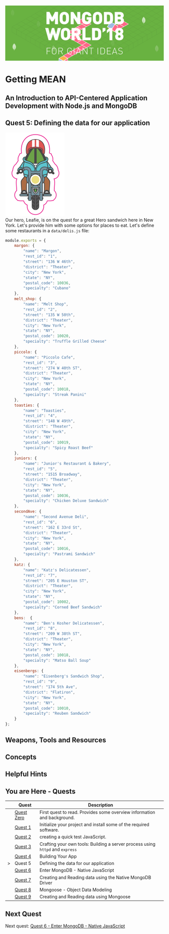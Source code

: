 ![MongoDB](../images/header.png "MongoDB")
# Getting MEAN
## An Introduction to API-Centered Application Development with Node.js and MongoDB
## Quest 5: Defining the data for our application
![Leafie on Motorcycle](../images/Leafie_motorcycle.png "Leafie on Motorcycle")  
Our hero, Leafie, is on the quest for a great Hero sandwich here in New York. Let's provide him with some options for 
places to eat. Let's define some restaurants in a `data/delis.js` file:

```javascript {.line-numbers}
module.exports = {
    margon: {
        "name": "Margon",
        "rest_id": "1",
        "street": "136 W 46th",
        "district": "Theater",
        "city": "New York",
        "state": "NY",
        "postal_code": 10036,
        "specialty": "Cubano"
    },
    melt_shop: {
        "name": "Melt Shop",
        "rest_id": "2",
        "street": "135 W 50th",
        "district": "Theater",
        "city": "New York",
        "state": "NY",
        "postal_code": 10020,
        "specialty": "Truffle Grilled Cheese"
    },
    piccolo: {
        "name": "Piccolo Cafe",
        "rest_id": "3",
        "street": "274 W 40th ST",
        "district": "Theater",
        "city": "New York",
        "state": "NY",
        "postal_code": 10018,
        "specialty": "Streak Panini"
    },
    toasties: {
        "name": "Toasties",
        "rest_id": "4",
        "street": "148 W 49th",
        "district": "Theater",
        "city": "New York",
        "state": "NY",
        "postal_code": 10019,
        "specialty": "Spicy Roast Beef"
    }, 
    juniors: {
        "name": "Junior's Restaurant & Bakery",
        "rest_id": "5",
        "street": "1515 Broadway",
        "district": "Theater",
        "city": "New York",
        "state": "NY",
        "postal_code": 10036,
        "specialty": "Chicken Deluxe Sandwich"
    },
    secondAve: {
        "name": "Second Avenue Deli",
        "rest_id": "6",
        "street": "162 E 33rd St",
        "district": "Theater",
        "city": "New York",
        "state": "NY",
        "postal_code": 10016,
        "specialty": "Pastrami Sandwich"
    },
    katz: {
        "name": "Katz's Delicatessen",
        "rest_id": "7",
        "street": "205 E Houston ST",
        "district": "Theater",
        "city": "New York",
        "state": "NY",
        "postal_code": 10002,
        "specialty": "Corned Beef Sandwich"
    },
    bens:  {
        "name": "Ben's Kosher Delicatessen",
        "rest_id": "8",
        "street": "209 W 38th ST",
        "district": "Theater",
        "city": "New York",
        "state": "NY",
        "postal_code": 10018,
        "specialty": "Matso Ball Soup"
    },
    eisenbergs: {
        "name": "Eisenberg's Sandwich Shop",
        "rest_id": "9",
        "street": "174 5th Ave",
        "district": "Flatiron",
        "city": "New York",
        "state": "NY",
        "postal_code": 10010,
        "specialty": "Reuben Sandwich"
    }
};
```

## Weapons, Tools and Resources

## Concepts

## Helpful Hints

## You are Here - Quests
|  | Quest | Description |
|--|-------|-------------|
|  |[Quest Zero](./quest0.md) | First quest to read.  Provides some overview information and background. |
|  |[Quest 1](./quest1.md) | Initialize your project and install some of the required software. |
|  |[Quest 2 ](./quest2.md) | creating a quick test JavaScript. |
|  |[Quest 3 ](./quest3.md) | Crafting your own tools: Building a server process using `httpd` and `express` |
|  |[Quest 4 ](./quest4.md) | Building Your App |
| > |Quest 5 | Defining the data for our application |
|  |[Quest 6 ](./quest6.md) | Enter MongoDB - Native JavaScript  |
|  |[Quest 7](./quest7.md) | Creating and Reading data using the Native MongoDB Driver |
| | [Quest 8](./quest8.md) | Mongoose - Object Data Modeling |
| | [Quest 9](./quest9.md) | Creating and Reading data using Mongoose  |

## Next Quest

Next quest: [Quest 6 - Enter MongoDB - Native JavaScript ](./quest6.md)
